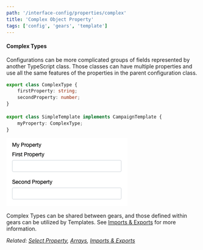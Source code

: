 ```yaml
---
path: '/interface-config/properties/complex'
title: 'Complex Object Property'
tags: ['config', 'gears', 'template']
---
```


#### Complex Types
Configurations can be more complicated groups of fields represented by another TypeScript class. Those classes can have multiple properties and use all the same features of the properties in the parent configuration class. 

```ts
export class ComplexType {
    firstProperty: string;
    secondProperty: number;
}

export class SimpleTemplate implements CampaignTemplate {
    myProperty: ComplexType;
}
```
![Complex](Complex.png) 

Complex Types can be shared between gears, and those defined within gears can be utilized by Templates. See [Imports & Exports](/interface-config/import-export) for more information.

_Related: [Select Property](/interface-config/properties/select), [Arrays](/interface-config/arrays), [Imports & Exports](/interface-config/import-export)_